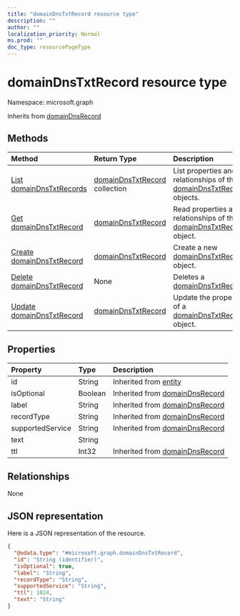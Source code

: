```yaml
---
title: "domainDnsTxtRecord resource type"
description: ""
author: ""
localization_priority: Normal
ms.prod: ""
doc_type: resourcePageType
---
```


# domainDnsTxtRecord resource type


Namespace: microsoft.graph




Inherits from [domainDnsRecord](../resources/domaindnsrecord.md)

## Methods
|Method|Return Type|Description|
|:---|:---|:---|
|[List domainDnsTxtRecords](../api/domaindnstxtrecord-list.md)|[domainDnsTxtRecord](../resources/domaindnstxtrecord.md) collection|List properties and relationships of the [domainDnsTxtRecord](../resources/domaindnstxtrecord.md) objects.|
|[Get domainDnsTxtRecord](../api/domaindnstxtrecord-get.md)|[domainDnsTxtRecord](../resources/domaindnstxtrecord.md)|Read properties and relationships of the [domainDnsTxtRecord](../resources/domaindnstxtrecord.md) object.|
|[Create domainDnsTxtRecord](../api/domaindnstxtrecord-create.md)|[domainDnsTxtRecord](../resources/domaindnstxtrecord.md)|Create a new [domainDnsTxtRecord](../resources/domaindnstxtrecord.md) object.|
|[Delete domainDnsTxtRecord](../api/domaindnstxtrecord-delete.md)|None|Deletes a [domainDnsTxtRecord](../resources/domaindnstxtrecord.md).|
|[Update domainDnsTxtRecord](../api/domaindnstxtrecord-update.md)|[domainDnsTxtRecord](../resources/domaindnstxtrecord.md)|Update the properties of a [domainDnsTxtRecord](../resources/domaindnstxtrecord.md) object.|

## Properties
|Property|Type|Description|
|:---|:---|:---|
|id|String| Inherited from [entity](../resources/entity.md)|
|isOptional|Boolean| Inherited from [domainDnsRecord](../resources/domaindnsrecord.md)|
|label|String| Inherited from [domainDnsRecord](../resources/domaindnsrecord.md)|
|recordType|String| Inherited from [domainDnsRecord](../resources/domaindnsrecord.md)|
|supportedService|String| Inherited from [domainDnsRecord](../resources/domaindnsrecord.md)|
|text|String||
|ttl|Int32| Inherited from [domainDnsRecord](../resources/domaindnsrecord.md)|

## Relationships
None

## JSON representation
Here is a JSON representation of the resource.
<!-- {
  "blockType": "resource",
  "keyProperty": "id",
  "@odata.type": "microsoft.graph.domainDnsTxtRecord",
  "baseType": "microsoft.graph.domainDnsRecord",
  "openType": false
}
-->
``` json
{
  "@odata.type": "#microsoft.graph.domainDnsTxtRecord",
  "id": "String (identifier)",
  "isOptional": true,
  "label": "String",
  "recordType": "String",
  "supportedService": "String",
  "ttl": 1024,
  "text": "String"
}
```

